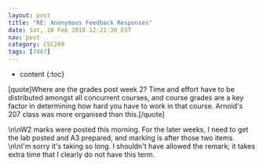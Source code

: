 ```yaml
---
layout: post
title: "RE: Anonymous Feedback Responses"
date: Sat, 10 Feb 2018 12:21:30 EST
nav: post
category: CSC209
tags: [7467]
---
```


* content
{:toc}

[quote]Where are the grades post week 2? Time and effort have to be distributed amongst all concurrent courses, and course grades are a key factor in determining how hard you have to work in that course. Arnold's 207 class was more organised than this.[/quote]
<!-- more -->
<p>\n\nW2 marks were posted this morning. For the later weeks, I need to get the lab posted and A3 prepared, and marking is after those two items.  \n\nI'm sorry it's taking so long. I shouldn't have allowed the remark; it takes extra time that I clearly do not have this term.</p>
